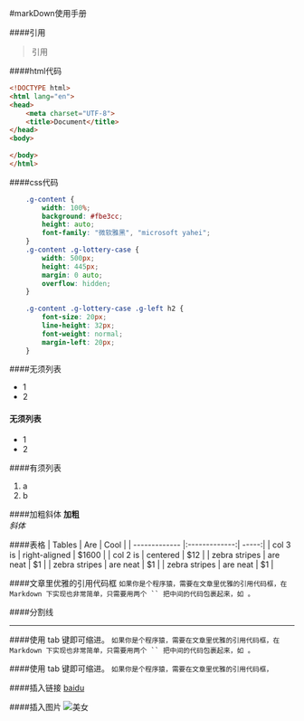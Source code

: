 #markDown使用手册

####引用

> 引用
>

####html代码

```html
<!DOCTYPE html>
<html lang="en">
<head>
    <meta charset="UTF-8">
    <title>Document</title>
</head>
<body>
    
</body>
</html>
```


####css代码
```css
    .g-content {
        width: 100%;
        background: #fbe3cc;
        height: auto;
        font-family: "微软雅黑", "microsoft yahei";
    }
    .g-content .g-lottery-case {
        width: 500px;
        height: 445px;
        margin: 0 auto;
        overflow: hidden;
    }
    
    .g-content .g-lottery-case .g-left h2 {
        font-size: 20px;
        line-height: 32px;
        font-weight: normal;
        margin-left: 20px;
    }
```

####无须列表

* 1
* 2


#### 无须列表
- 1
- 2

####有须列表
1. a
2. b

####加粗斜体
**加粗**  
*斜体*

####表格
| Tables        | Are           | Cool  |
| ------------- |:-------------:| -----:|
| col 3 is      | right-aligned | $1600 |
| col 2 is      | centered      |   $12 |
| zebra stripes | are neat      |    $1 |
| zebra stripes | are neat      |    $1 |
| zebra stripes | are neat      |    $1 |


####文章里优雅的引用代码框
`如果你是个程序猿，需要在文章里优雅的引用代码框，在 Markdown 下实现也非常简单，只需要用两个 `` 把中间的代码包裹起来，如 。`


####分割线
***


####使用 tab 键即可缩进。
            `如果你是个程序猿，需要在文章里优雅的引用代码框，在 Markdown 下实现也非常简单，只需要用两个 `` 把中间的代码包裹起来，如 。`

####使用 tab 键即可缩进。
            `如果你是个程序猿，需要在文章里优雅的引用代码框，`



####插入链接
[baidu](http://www.baidu.com)

####插入图片
![美女](http://resource.36dong.com/hotelpic/20150401/189f2889d90afa498d420b82b39f5c07.jpg)